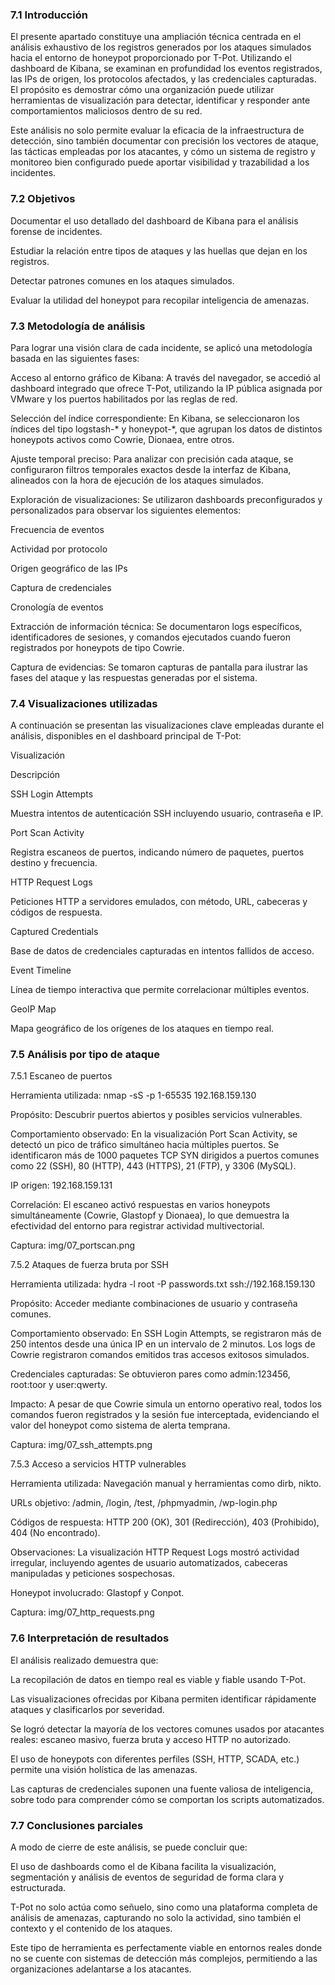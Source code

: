 ### 7.1 Introducción

El presente apartado constituye una ampliación técnica centrada en el análisis exhaustivo de los registros generados por los ataques simulados hacia el entorno de honeypot proporcionado por T-Pot. Utilizando el dashboard de Kibana, se examinan en profundidad los eventos registrados, las IPs de origen, los protocolos afectados, y las credenciales capturadas. El propósito es demostrar cómo una organización puede utilizar herramientas de visualización para detectar, identificar y responder ante comportamientos maliciosos dentro de su red.

Este análisis no solo permite evaluar la eficacia de la infraestructura de detección, sino también documentar con precisión los vectores de ataque, las tácticas empleadas por los atacantes, y cómo un sistema de registro y monitoreo bien configurado puede aportar visibilidad y trazabilidad a los incidentes.

### 7.2 Objetivos

Documentar el uso detallado del dashboard de Kibana para el análisis forense de incidentes.

Estudiar la relación entre tipos de ataques y las huellas que dejan en los registros.

Detectar patrones comunes en los ataques simulados.

Evaluar la utilidad del honeypot para recopilar inteligencia de amenazas.

### 7.3 Metodología de análisis

Para lograr una visión clara de cada incidente, se aplicó una metodología basada en las siguientes fases:

Acceso al entorno gráfico de Kibana: A través del navegador, se accedió al dashboard integrado que ofrece T-Pot, utilizando la IP pública asignada por VMware y los puertos habilitados por las reglas de red.

Selección del índice correspondiente: En Kibana, se seleccionaron los índices del tipo logstash-* y honeypot-*, que agrupan los datos de distintos honeypots activos como Cowrie, Dionaea, entre otros.

Ajuste temporal preciso: Para analizar con precisión cada ataque, se configuraron filtros temporales exactos desde la interfaz de Kibana, alineados con la hora de ejecución de los ataques simulados.

Exploración de visualizaciones: Se utilizaron dashboards preconfigurados y personalizados para observar los siguientes elementos:

Frecuencia de eventos

Actividad por protocolo

Origen geográfico de las IPs

Captura de credenciales

Cronología de eventos

Extracción de información técnica: Se documentaron logs específicos, identificadores de sesiones, y comandos ejecutados cuando fueron registrados por honeypots de tipo Cowrie.

Captura de evidencias: Se tomaron capturas de pantalla para ilustrar las fases del ataque y las respuestas generadas por el sistema.

### 7.4 Visualizaciones utilizadas

A continuación se presentan las visualizaciones clave empleadas durante el análisis, disponibles en el dashboard principal de T-Pot:

Visualización

Descripción

SSH Login Attempts

Muestra intentos de autenticación SSH incluyendo usuario, contraseña e IP.

Port Scan Activity

Registra escaneos de puertos, indicando número de paquetes, puertos destino y frecuencia.

HTTP Request Logs

Peticiones HTTP a servidores emulados, con método, URL, cabeceras y códigos de respuesta.

Captured Credentials

Base de datos de credenciales capturadas en intentos fallidos de acceso.

Event Timeline

Línea de tiempo interactiva que permite correlacionar múltiples eventos.

GeoIP Map

Mapa geográfico de los orígenes de los ataques en tiempo real.

### 7.5 Análisis por tipo de ataque

7.5.1 Escaneo de puertos

Herramienta utilizada: nmap -sS -p 1-65535 192.168.159.130

Propósito: Descubrir puertos abiertos y posibles servicios vulnerables.

Comportamiento observado: En la visualización Port Scan Activity, se detectó un pico de tráfico simultáneo hacia múltiples puertos. Se identificaron más de 1000 paquetes TCP SYN dirigidos a puertos comunes como 22 (SSH), 80 (HTTP), 443 (HTTPS), 21 (FTP), y 3306 (MySQL).

IP origen: 192.168.159.131

Correlación: El escaneo activó respuestas en varios honeypots simultáneamente (Cowrie, Glastopf y Dionaea), lo que demuestra la efectividad del entorno para registrar actividad multivectorial.

Captura: img/07_portscan.png

7.5.2 Ataques de fuerza bruta por SSH

Herramienta utilizada: hydra -l root -P passwords.txt ssh://192.168.159.130

Propósito: Acceder mediante combinaciones de usuario y contraseña comunes.

Comportamiento observado: En SSH Login Attempts, se registraron más de 250 intentos desde una única IP en un intervalo de 2 minutos. Los logs de Cowrie registraron comandos emitidos tras accesos exitosos simulados.

Credenciales capturadas: Se obtuvieron pares como admin:123456, root:toor y user:qwerty.

Impacto: A pesar de que Cowrie simula un entorno operativo real, todos los comandos fueron registrados y la sesión fue interceptada, evidenciando el valor del honeypot como sistema de alerta temprana.

Captura: img/07_ssh_attempts.png

7.5.3 Acceso a servicios HTTP vulnerables

Herramienta utilizada: Navegación manual y herramientas como dirb, nikto.

URLs objetivo: /admin, /login, /test, /phpmyadmin, /wp-login.php

Códigos de respuesta: HTTP 200 (OK), 301 (Redirección), 403 (Prohibido), 404 (No encontrado).

Observaciones: La visualización HTTP Request Logs mostró actividad irregular, incluyendo agentes de usuario automatizados, cabeceras manipuladas y peticiones sospechosas.

Honeypot involucrado: Glastopf y Conpot.

Captura: img/07_http_requests.png

### 7.6 Interpretación de resultados

El análisis realizado demuestra que:

La recopilación de datos en tiempo real es viable y fiable usando T-Pot.

Las visualizaciones ofrecidas por Kibana permiten identificar rápidamente ataques y clasificarlos por severidad.

Se logró detectar la mayoría de los vectores comunes usados por atacantes reales: escaneo masivo, fuerza bruta y acceso HTTP no autorizado.

El uso de honeypots con diferentes perfiles (SSH, HTTP, SCADA, etc.) permite una visión holística de las amenazas.

Las capturas de credenciales suponen una fuente valiosa de inteligencia, sobre todo para comprender cómo se comportan los scripts automatizados.

### 7.7 Conclusiones parciales

A modo de cierre de este análisis, se puede concluir que:

El uso de dashboards como el de Kibana facilita la visualización, segmentación y análisis de eventos de seguridad de forma clara y estructurada.

T-Pot no solo actúa como señuelo, sino como una plataforma completa de análisis de amenazas, capturando no solo la actividad, sino también el contexto y el contenido de los ataques.

Este tipo de herramienta es perfectamente viable en entornos reales donde no se cuente con sistemas de detección más complejos, permitiendo a las organizaciones adelantarse a los atacantes.
